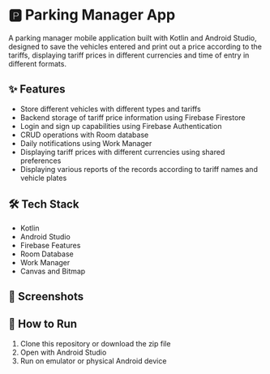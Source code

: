 # 🅿️ Parking Manager App

A parking manager mobile application built with Kotlin and Android Studio, designed to save the vehicles entered and print out a price according to the tariffs, displaying tariff prices in different currencies and time of entry in different formats.

## ✨ Features
- Store different vehicles with different types and tariffs
- Backend storage of tariff price information using Firebase Firestore
- Login and sign up capabilities using Firebase Authentication
- CRUD operations with Room database
- Daily notifications using Work Manager
- Displaying tariff prices with different currencies using shared preferences
- Displaying various reports of the records according to tariff names and vehicle plates

## 🛠️ Tech Stack
- Kotlin
- Android Studio
- Firebase Features
- Room Database
- Work Manager
- Canvas and Bitmap

## 📸 Screenshots

## 🚀 How to Run
1. Clone this repository or download the zip file
2. Open with Android Studio
3. Run on emulator or physical Android device

